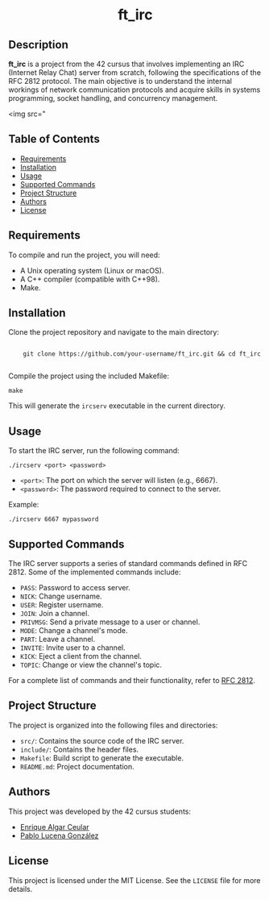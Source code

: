 
  <h1 align="center">ft_irc</h1>

  <h2>Description</h2>
  <p><strong>ft_irc</strong> is a project from the 42 cursus that involves implementing an IRC (Internet Relay Chat) server from scratch, following the specifications of the RFC 2812 protocol. The main objective is to understand the internal workings of network communication protocols and acquire skills in systems programming, socket handling, and concurrency management.</p>

  <img src="

  <h2>Table of Contents</h2>
  <ul>
      <li><a href="#requirements">Requirements</a></li>
      <li><a href="#installation">Installation</a></li>
      <li><a href="#usage">Usage</a></li>
      <li><a href="#supported-commands">Supported Commands</a></li>
      <li><a href="#project-structure">Project Structure</a></li>
      <li><a href="#authors">Authors</a></li>
      <li><a href="#license">License</a></li>
  </ul>

  <h2>Requirements</h2>
  <p>To compile and run the project, you will need:</p>
  <ul>
      <li>A Unix operating system (Linux or macOS).</li>
      <li>A C++ compiler (compatible with C++98).</li>
      <li>Make.</li>
  </ul>

  <h2>Installation</h2>
  <p>Clone the project repository and navigate to the main directory:</p>
  <pre><code>
    git clone https://github.com/your-username/ft_irc.git && cd ft_irc
  </code></pre>
  <p>Compile the project using the included Makefile:</p>
  <pre><code>make</code></pre>
  <p>This will generate the <code>ircserv</code> executable in the current directory.</p>

  <h2>Usage</h2>
  <p>To start the IRC server, run the following command:</p>
  <pre><code>./ircserv &lt;port&gt; &lt;password&gt;</code></pre>
  <ul>
      <li><code>&lt;port&gt;</code>: The port on which the server will listen (e.g., 6667).</li>
      <li><code>&lt;password&gt;</code>: The password required to connect to the server.</li>
  </ul>
  <p>Example:</p>
  <pre><code>./ircserv 6667 mypassword</code></pre>

  <h2>Supported Commands</h2>
  <p>The IRC server supports a series of standard commands defined in RFC 2812. Some of the implemented commands include:</p>
  <ul>
      <li><code>PASS</code>: Password to access server.</li>
      <li><code>NICK</code>: Change username.</li>
      <li><code>USER</code>: Register username.</li>
      <li><code>JOIN</code>: Join a channel.</li>
      <li><code>PRIVMSG</code>: Send a private message to a user or channel.</li>
      <li><code>MODE</code>: Change a channel's mode.</li>
      <li><code>PART</code>: Leave a channel.</li>
      <li><code>INVITE</code>: Invite user to a channel.</li>
      <li><code>KICK</code>: Eject a client from the channel.</li>
      <li><code>TOPIC</code>: Change or view the channel's topic.</li>
  </ul>
  <p>For a complete list of commands and their functionality, refer to <a href="https://tools.ietf.org/html/rfc2812" target="_blank">RFC 2812</a>.</p>

  <h2>Project Structure</h2>
  <p>The project is organized into the following files and directories:</p>
  <ul>
      <li><code>src/</code>: Contains the source code of the IRC server.</li>
      <li><code>include/</code>: Contains the header files.</li>
      <li><code>Makefile</code>: Build script to generate the executable.</li>
      <li><code>README.md</code>: Project documentation.</li>
  </ul>

  <h2>Authors</h2>
  <p>This project was developed by the 42 cursus students:</p>
  <ul>
      <li><a href="https://github.com/ealgar-c" target="_blank">Enrique Algar Ceular</a></li>
      <li><a href="https://github.com/PaLucena" target="_blank">Pablo Lucena González</a></li>
  </ul>

  <h2>License</h2>
  <p>This project is licensed under the MIT License. See the <code>LICENSE</code> file for more details.</p>

